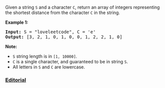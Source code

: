 Given a string `S` and a character `C`, return an array of integers representing the shortest distance from the character `C` in the string.

**Example 1:**

<pre>
<b>Input:</b> S = "loveleetcode", C = 'e'
<b>Output:</b> [3, 2, 1, 0, 1, 0, 0, 1, 2, 2, 1, 0]
</pre>
 
**Note:**

- `S` string length is in `[1, 10000]`.
- `C` is a single character, and guaranteed to be in string `S`.
- All letters in `S` and `C` are lowercase.

### [Editorial](https://leetcode.com/articles/shortest-distance-to-a-character/)
